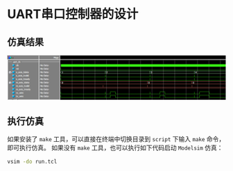 # UART串口控制器的设计

## 仿真结果
![仿真结果](./doc/modelsim_result.png)

## 执行仿真
如果安装了 `make` 工具，可以直接在终端中切换目录到 `script` 下输入 `make` 命令，即可执行仿真。
如果没有 `make` 工具，也可以执行如下代码启动 `Modelsim` 仿真：
```bash
vsim -do run.tcl
```